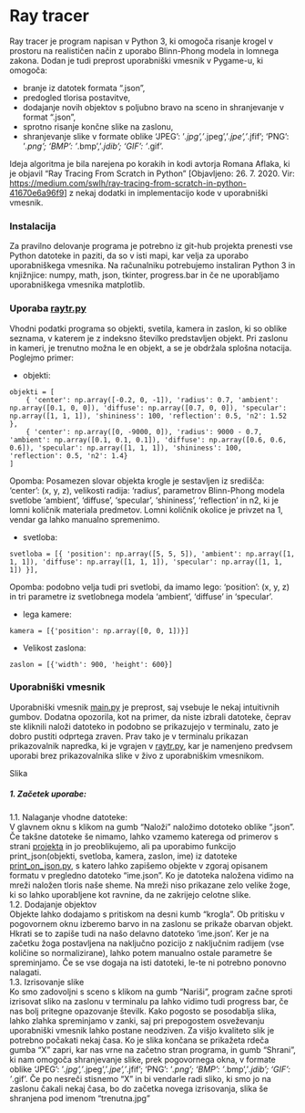<h1 class="code-line" data-line-start=0 data-line-end=1 ><a id="Ray_tracer_0"></a>Ray tracer</h1>
<p class="has-line-data" data-line-start="2" data-line-end="3">Ray tracer je program napisan v Python 3, ki omogoča risanje krogel v prostoru na realističen način z uporabo Blinn-Phong modela in lomnega zakona. Dodan je tudi preprost uporabniški vmesnik v Pygame-u, ki omogoča:</p>
<ul>
<li class="has-line-data" data-line-start="3" data-line-end="4">branje iz datotek formata “.json”,</li>
<li class="has-line-data" data-line-start="4" data-line-end="5">predogled tlorisa postavitve,</li>
<li class="has-line-data" data-line-start="5" data-line-end="6">dodajanje novih objektov s poljubno bravo na sceno in shranjevanje v format “.json”,</li>
<li class="has-line-data" data-line-start="6" data-line-end="7">sprotno risanje končne slike na zaslonu,</li>
<li class="has-line-data" data-line-start="7" data-line-end="9">shranjevanje slike v formate oblike ‘JPEG’: ’<em>.jpg’,’</em>.jpeg’,’<em>.jpe’,’</em>.jfif’; ‘PNG’: ’<em>.png’; ‘BMP’: ’</em>.bmp’,’<em>.jdib’; ‘GIF’: ’</em>.gif’.</li>
</ul>
<p class="has-line-data" data-line-start="9" data-line-end="10">Ideja algoritma je bila narejena po korakih in kodi avtorja Romana Aflaka, ki je objavil “Ray Tracing From Scratch in Python” [Objavljeno: 26. 7. 2020. Vir:  <a href="https://medium.com/swlh/ray-tracing-from-scratch-in-python-41670e6a96f9">https://medium.com/swlh/ray-tracing-from-scratch-in-python-41670e6a96f9</a>] z nekaj dodatki in implementacijo kode v uporabniški vmesnik.</p>
<h3 class="code-line" data-line-start=10 data-line-end=11 ><a id="Instalacija_10"></a>Instalacija</h3>
<p class="has-line-data" data-line-start="11" data-line-end="12">Za pravilno delovanje programa je potrebno iz git-hub projekta prenesti vse Python datoteke in paziti, da so v isti mapi, kar velja za uporabo uporabniškega vmesnika. Na računalniku potrebujemo instaliran Python 3 in knjižnjice: numpy, math, json, tkinter, progress.bar in če ne uporabljamo uporabniškega vmesnika matplotlib.</p>
<h3 class="code-line" data-line-start=13 data-line-end=14 ><a id="Uporaba_raytrpyhttpsgithubcomenejcafraytracerblobmainraytrpy_13"></a>Uporaba <a href="https://github.com/enejcaf/ray-tracer/blob/main/raytr.py">raytr.py</a></h3>
<p class="has-line-data" data-line-start="14" data-line-end="15">Vhodni podatki programa so objekti, svetila, kamera in zaslon, ki so oblike seznama, v katerem je z indeksno številko predstavljen objekt. Pri zaslonu in kameri, je trenutno možna le en objekt, a se je obdržala splošna notacija. Poglejmo primer:</p>
<ul>
<li class="has-line-data" data-line-start="16" data-line-end="17">objekti:</li>
</ul>
<pre><code class="has-line-data" data-line-start="18" data-line-end="23" class="language-sh">objekti = [
    { <span class="hljs-string">'center'</span>: np.array([-<span class="hljs-number">0.2</span>, <span class="hljs-number">0</span>, -<span class="hljs-number">1</span>]), <span class="hljs-string">'radius'</span>: <span class="hljs-number">0.7</span>, <span class="hljs-string">'ambient'</span>: np.array([<span class="hljs-number">0.1</span>, <span class="hljs-number">0</span>, <span class="hljs-number">0</span>]), <span class="hljs-string">'diffuse'</span>: np.array([<span class="hljs-number">0.7</span>, <span class="hljs-number">0</span>, <span class="hljs-number">0</span>]), <span class="hljs-string">'specular'</span>: np.array([<span class="hljs-number">1</span>, <span class="hljs-number">1</span>, <span class="hljs-number">1</span>]), <span class="hljs-string">'shininess'</span>: <span class="hljs-number">100</span>, <span class="hljs-string">'reflection'</span>: <span class="hljs-number">0.5</span>, <span class="hljs-string">'n2'</span>: <span class="hljs-number">1.52</span> },
    { <span class="hljs-string">'center'</span>: np.array([<span class="hljs-number">0</span>, -<span class="hljs-number">9000</span>, <span class="hljs-number">0</span>]), <span class="hljs-string">'radius'</span>: <span class="hljs-number">9000</span> - <span class="hljs-number">0.7</span>, <span class="hljs-string">'ambient'</span>: np.array([<span class="hljs-number">0.1</span>, <span class="hljs-number">0.1</span>, <span class="hljs-number">0.1</span>]), <span class="hljs-string">'diffuse'</span>: np.array([<span class="hljs-number">0.6</span>, <span class="hljs-number">0.6</span>, <span class="hljs-number">0.6</span>]), <span class="hljs-string">'specular'</span>: np.array([<span class="hljs-number">1</span>, <span class="hljs-number">1</span>, <span class="hljs-number">1</span>]), <span class="hljs-string">'shininess'</span>: <span class="hljs-number">100</span>, <span class="hljs-string">'reflection'</span>: <span class="hljs-number">0.5</span>, <span class="hljs-string">'n2'</span>: <span class="hljs-number">1.4</span>}
]
</code></pre>
<p class="has-line-data" data-line-start="23" data-line-end="24">Opomba: Posamezen slovar objekta krogle je sestavljen iz središča: ‘center’: (x, y, z), velikosti radija: ‘radius’, parametrov Blinn-Phong modela svetlobe ‘ambient’, ‘diffuse’, ‘specular’, ‘shininess’, ‘reflection’ in n2, ki je lomni količnik materiala predmetov. Lomni količnik okolice je privzet na 1, vendar ga lahko manualno spremenimo.</p>
<ul>
<li class="has-line-data" data-line-start="24" data-line-end="25">svetloba:</li>
</ul>
<pre><code class="has-line-data" data-line-start="26" data-line-end="28" class="language-sh">svetloba = [{ <span class="hljs-string">'position'</span>: np.array([<span class="hljs-number">5</span>, <span class="hljs-number">5</span>, <span class="hljs-number">5</span>]), <span class="hljs-string">'ambient'</span>: np.array([<span class="hljs-number">1</span>, <span class="hljs-number">1</span>, <span class="hljs-number">1</span>]), <span class="hljs-string">'diffuse'</span>: np.array([<span class="hljs-number">1</span>, <span class="hljs-number">1</span>, <span class="hljs-number">1</span>]), <span class="hljs-string">'specular'</span>: np.array([<span class="hljs-number">1</span>, <span class="hljs-number">1</span>, <span class="hljs-number">1</span>]) }],
</code></pre>
<p class="has-line-data" data-line-start="28" data-line-end="29">Opomba: podobno velja tudi pri svetlobi, da imamo lego: ‘position’: (x, y, z) in tri parametre iz svetlobnega modela ‘ambient’, ‘diffuse’ in ‘specular’.</p>
<ul>
<li class="has-line-data" data-line-start="29" data-line-end="30">lega kamere:</li>
</ul>
<pre><code class="has-line-data" data-line-start="31" data-line-end="33" class="language-sh">kamera = [{<span class="hljs-string">'position'</span>: np.array([<span class="hljs-number">0</span>, <span class="hljs-number">0</span>, <span class="hljs-number">1</span>])}]
</code></pre>
<ul>
<li class="has-line-data" data-line-start="33" data-line-end="34">Velikost zaslona:</li>
</ul>
<pre><code class="has-line-data" data-line-start="35" data-line-end="37" class="language-sh">zaslon = [{<span class="hljs-string">'width'</span>: <span class="hljs-number">900</span>, <span class="hljs-string">'height'</span>: <span class="hljs-number">600</span>}]
</code></pre>
<h3 class="code-line" data-line-start=38 data-line-end=39 ><a id="Uporabniki_vmesnik_38"></a>Uporabniški vmesnik</h3>
<p class="has-line-data" data-line-start="39" data-line-end="40">Uporabniški vmesnik <a href="https://github.com/enejcaf/ray-tracer/blob/main/main.py">main.py</a> je preprost, saj vsebuje le nekaj intuitivnih gumbov. Dodatna opozorila, kot na primer, da niste izbrali datoteke, čeprav ste kliknili naloži datoteko in podobno se prikazujejo v terminalu, zato je dobro pustiti odprtega zraven. Prav tako je v terminalu prikazan prikazovalnik napredka, ki je vgrajen v <a href="https://github.com/enejcaf/ray-tracer/blob/main/raytr.py">raytr.py</a>, kar je namenjeno predvsem uporabi brez prikazovalnika slike v živo z uporabniškim vmesnikom.</p>
<p class="has-line-data" data-line-start="41" data-line-end="42">Slika</p>
<h5 class="code-line" data-line-start=43 data-line-end=44 ><a id="1_Zaetek_uporabe_43"></a>1. Začetek uporabe:</h5>
<p class="has-line-data" data-line-start="44" data-line-end="51">1.1. Nalaganje vhodne datoteke:<br>
V glavnem oknu s klikom na gumb “Naloži” naložimo dototeko oblike “.json”. Če takšne datoteke še nimamo, lahko vzamemo katerega od primerov s strani <a href="https://github.com/enejcaf/ray-tracer">projekta</a> in jo preoblikujemo, ali pa uporabimo funkcijo<br>
print_json(objekti, svetloba, kamera, zaslon, ime) iz datoteke <a href="https://github.com/enejcaf/ray-tracer/blob/main/print_on_json.py">print_on_json.py</a>, s katero lahko zapišemo objekte v zgoraj opisanem formatu v pregledno datoteko “ime.json”. Ko je datoteka naložena vidimo na mreži naložen tloris naše sheme. Na mreži niso prikazane zelo velike žoge, ki so lahko uporabljene kot ravnine, da ne zakrijejo celotne slike.<br>
1.2. Dodajanje objektov<br>
Objekte lahko dodajamo s pritiskom na desni kumb “krogla”. Ob pritisku v pogovornem oknu izberemo barvo in na zaslonu se prikaže obarvan objekt. Hkrati se to zapiše tudi na našo delavno datoteko ‘ime.json’. Ker je na začetku žoga postavljena na naključno pozicijo z naključnim radijem (vse količine so normalizirane), lahko potem manualno ostale parametre še spreminjamo. Če se vse dogaja na isti datoteki, le-te ni potrebno ponovno nalagati.<br>
1.3. Izrisovanje slike<br>
Ko smo zadovoljni s sceno s klikom na gumb “Nariši”, program začne sproti izrisovat sliko na zaslonu v terminalu pa lahko vidimo tudi progress bar, če nas bolj pritegne opazovanje številk. Kako pogosto se posodablja slika, lahko zlahka spreminjamo v zanki, saj pri prepogostem osveževanju uporabniški vmesnik lahko postane neodziven. Za višjo kvaliteto slik je potrebno počakati nekaj časa. Ko je slika končana se prikažeta rdeča gumba “X” zapri, kar nas vrne na začetno stran programa, in gumb “Shrani”, ki nam omogoča shranjevanje slike, prek pogovornega okna, v formate oblike ‘JPEG’: ’<em>.jpg’,’</em>.jpeg’,’<em>.jpe’,’</em>.jfif’; ‘PNG’: ’<em>.png’; ‘BMP’: ’</em>.bmp’,’<em>.jdib’; ‘GIF’: ’</em>.gif’. Če po nesreči stisnemo “X” in bi vendarle radi sliko, ki smo jo na zaslonu čakali nekaj časa, bo do začetka novega izrisovanja, slika še shranjena pod imenom “trenutna.jpg”</p>
